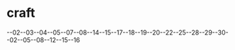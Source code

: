 # craft
--02--03--04--05--07--08--14--15--17--18--19--20--22--25--28--29--30--02--05--08--12--15--16
